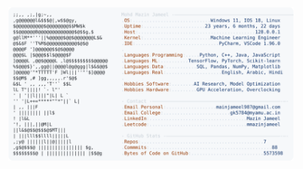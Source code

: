 <picture>
  <source srcset="https://raw.githubusercontent.com/mmazinjameel/mmazinjameel/main/dark_mode.svg?v=1748362402" media="(prefers-color-scheme: dark)">
  <img src="https://raw.githubusercontent.com/mmazinjameel/mmazinjameel/main/light_mode.svg?v=1748362402">
</picture>
